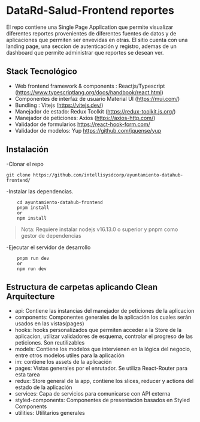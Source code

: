 # DataRd-Salud-Frontend reportes

El repo contiene una Single Page Application que permite visualizar diferentes reportes provenientes de diferentes fuentes de datos y de aplicaciones que permiten ser envevidas en otras. El sitio cuenta con una landing page, una seccion de autenticación y registro, ademas de un dashboard que permite administrar que reportes se desean ver.

## Stack Tecnológico

 - Web frontend framework & components : Reactjs/Typescript (https://www.typescriptlang.org/docs/handbook/react.html)
 - Componentes de interfaz de usuario Material UI (https://mui.com/)
 - Bundling : Vitejs (https://vitejs.dev/)
 - Manejador de estado: Redux Toolkit (https://redux-toolkit.js.org/)
 - Manejador de peticiones: Axios (https://axios-http.com/)
 - Validador de formularios https://react-hook-form.com/
 - Validador de modelos: Yup https://github.com/jquense/yup 


## Instalación

-Clonar el repo 

```
git clone https://github.com/intellisysdcorp/ayuntamiento-datahub-frontend/
```

-Instalar las dependencias.

```
	cd ayuntamiento-datahub-frontend
	pnpm install
	or
	npm install 
``` 

> Nota: Requiere instalar nodejs v16.13.0 o superior y pnpm como gestor de dependencias

-Ejecutar el servidor de desarrollo

```
	pnpm run dev
	or
	npm run dev
``` 

## Estructura de carpetas aplicando Clean Arquitecture

- api: Contiene las instancias del manejador de peticiones de la aplicacion
- components: Componentes generales de la aplicación los cuales serán usados en las vistas(pages)
- hooks: hooks personalizados que permiten acceder a la Store de la aplicacion, utilizar validadores de esquema, controlar el progreso de las peticiones. Son reutilizables 
- models: Contiene los modelos que intervienen en la 
lógica del negocio, entre otros modelos utiles para la aplicación
- im: contiene los assets de la aplicación
- pages: Vistas generales por el enrutador. Se utiliza React-Router para esta tarea
- redux: Store general de la app, contiene los slices, reducer y actions del estado de la aplicación
- services: Capa de servicios para comunicarse con API externa
- styled-components: Componentes de presentación basados en Styled Components 
- utilities:  Utilitarios generales 


